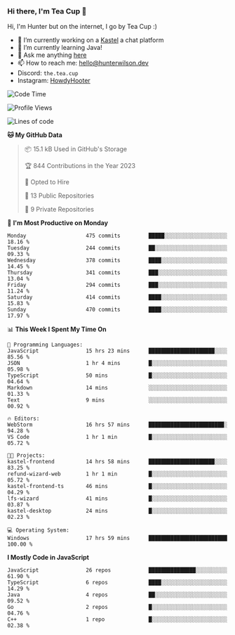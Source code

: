 ### Hi there, I'm Tea Cup 👋 

Hi, I'm Hunter but on the internet, I go by Tea Cup :)

- 🔭 I’m currently working on a [Kastel](https://github.com/KastelApp) a chat platform
- 🌱 I’m currently learning Java!
- 💬 Ask me anything [here](https://github.com/TheTeaCup/TheTeaCup/issues)
- 📫 How to reach me: [hello@hunterwilson.dev](mailto:hello@hunterwilson.dev)
- Discord: `the.tea.cup`
- Instagram: [HowdyHooter](https://instagram.com/HowdyHooter)

<!--START_SECTION:waka-->
![Code Time](http://img.shields.io/badge/Code%20Time-406%20hrs%2021%20mins-blue)

![Profile Views](http://img.shields.io/badge/Profile%20Views-5-blue)

![Lines of code](https://img.shields.io/badge/From%20Hello%20World%20I%27ve%20Written-873.5%20thousand%20lines%20of%20code-blue)

**🐱 My GitHub Data** 

> 📦 15.1 kB Used in GitHub's Storage 
 > 
> 🏆 844 Contributions in the Year 2023
 > 
> 💼 Opted to Hire
 > 
> 📜 13 Public Repositories 
 > 
> 🔑 9 Private Repositories 
 > 
📅 **I'm Most Productive on Monday** 

```text
Monday                   475 commits         █████░░░░░░░░░░░░░░░░░░░░   18.16 % 
Tuesday                  244 commits         ██░░░░░░░░░░░░░░░░░░░░░░░   09.33 % 
Wednesday                378 commits         ████░░░░░░░░░░░░░░░░░░░░░   14.45 % 
Thursday                 341 commits         ███░░░░░░░░░░░░░░░░░░░░░░   13.04 % 
Friday                   294 commits         ███░░░░░░░░░░░░░░░░░░░░░░   11.24 % 
Saturday                 414 commits         ████░░░░░░░░░░░░░░░░░░░░░   15.83 % 
Sunday                   470 commits         ████░░░░░░░░░░░░░░░░░░░░░   17.97 % 
```


📊 **This Week I Spent My Time On** 

```text
💬 Programming Languages: 
JavaScript               15 hrs 23 mins      █████████████████████░░░░   85.56 % 
JSON                     1 hr 4 mins         █░░░░░░░░░░░░░░░░░░░░░░░░   05.98 % 
TypeScript               50 mins             █░░░░░░░░░░░░░░░░░░░░░░░░   04.64 % 
Markdown                 14 mins             ░░░░░░░░░░░░░░░░░░░░░░░░░   01.33 % 
Text                     9 mins              ░░░░░░░░░░░░░░░░░░░░░░░░░   00.92 % 

🔥 Editors: 
WebStorm                 16 hrs 57 mins      ████████████████████████░   94.28 % 
VS Code                  1 hr 1 min          █░░░░░░░░░░░░░░░░░░░░░░░░   05.72 % 

🐱‍💻 Projects: 
kastel-frontend          14 hrs 58 mins      █████████████████████░░░░   83.25 % 
refund-wizard-web        1 hr 1 min          █░░░░░░░░░░░░░░░░░░░░░░░░   05.72 % 
kastel-frontend-ts       46 mins             █░░░░░░░░░░░░░░░░░░░░░░░░   04.29 % 
lfs-wizard               41 mins             █░░░░░░░░░░░░░░░░░░░░░░░░   03.87 % 
kastel-desktop           24 mins             █░░░░░░░░░░░░░░░░░░░░░░░░   02.23 % 

💻 Operating System: 
Windows                  17 hrs 59 mins      █████████████████████████   100.00 % 
```

**I Mostly Code in JavaScript** 

```text
JavaScript               26 repos            ███████████████░░░░░░░░░░   61.90 % 
TypeScript               6 repos             ████░░░░░░░░░░░░░░░░░░░░░   14.29 % 
Java                     4 repos             ██░░░░░░░░░░░░░░░░░░░░░░░   09.52 % 
Go                       2 repos             █░░░░░░░░░░░░░░░░░░░░░░░░   04.76 % 
C++                      1 repo              █░░░░░░░░░░░░░░░░░░░░░░░░   02.38 % 
```




<!--END_SECTION:waka-->
